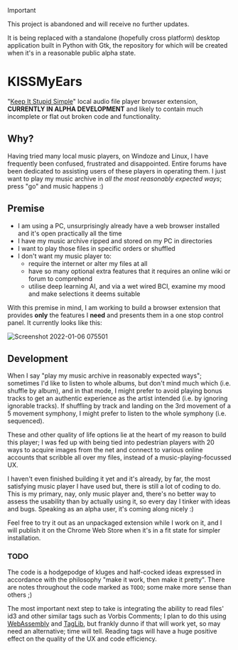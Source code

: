 >[!IMPORTANT]
>This project is abandoned and will receive no further updates.
>
>It is being replaced with a standalone (hopefully cross platform) desktop application built in Python with Gtk, the repository for which will be created when it's in a reasonable public alpha state.

# KISSMyEars
"[Keep It Stupid Simple](https://en.wikipedia.org/wiki/KISS_principle)" local audio file player browser extension, **CURRENTLY IN ALPHA DEVELOPMENT** and likely to contain much incomplete or flat out broken code and functionality.

## Why?
Having tried many local music players, on Windoze and Linux, I have frequently been confused, frustrated and disappointed. Entire forums have been dedicated to assisting users of these players in operating them. I just want to play my music archive in *all the most reasonably expected ways*; press "go" and music happens :)

## Premise
 * I am using a PC, unsurprisingly already have a web browser installed and it's open practically all the time
 * I have my music archive ripped and stored on my PC in directories
 * I want to play those files in specific orders or shuffled
 * I don't want my music player to:
   * require the internet or alter my files at all
   * have so many optional extra features that it requires an online wiki or forum to comprehend
   * utilise deep learning AI, and via a wet wired BCI, examine my mood and make selections it deems suitable

With this premise in mind, I am working to build a browser extension that provides **only** the features I **need** and presents them in a one stop control panel. It currently looks like this:

![Screenshot 2022-01-06 075501](https://user-images.githubusercontent.com/3055947/148348802-b7b1eeef-7125-4509-8801-8aabde654602.png)

## Development
When I say "play my music archive in reasonably expected ways"; sometimes I'd like to listen to whole albums, but don't mind much which (i.e. shuffle by album), and in that mode, I might prefer to avoid playing bonus tracks to get an authentic experience as the artist intended (i.e. by ignoring ignorable tracks). If shuffling by track and landing on the 3rd movement of a 5 movement symphony, I might prefer to listen to the whole symphony (i.e. sequenced).

These and other quality of life options lie at the heart of my reason to build this player; I was fed up with being tied into pedestrian players with 20 ways to acquire images from the net and connect to various online accounts that scribble all over my files, instead of a music-playing-focussed UX.

I haven't even finished building it yet and it's already, by far, the most satisfying music player I have used but, there is still a lot of coding to do. This is my primary, nay, only music player and, there's no better way to assess the usability than by actually using it, so every day I tinker with ideas and bugs. Speaking as an alpha user, it's coming along nicely :)

Feel free to try it out as an unpackaged extension while I work on it, and I will publish it on the Chrome Web Store when it's in a fit state for simpler installation.

### TODO
The code is a hodgepodge of kluges and half-cocked ideas expressed in accordance with the philosophy "make it work, then make it pretty". There are notes throughout the code marked as `TODO`; some make more sense than others ;)

The most important next step to take is integrating the ability to read files' id3 and other similar tags such as Vorbis Comments; I plan to do this using [WebAssembly](https://developer.mozilla.org/en-US/docs/WebAssembly) and [TagLib](https://en.wikipedia.org/wiki/TagLib), but frankly dunno if that will work yet, so may need an alternative; time will tell. Reading tags will have a huge positive effect on the quality of the UX and code efficiency.
